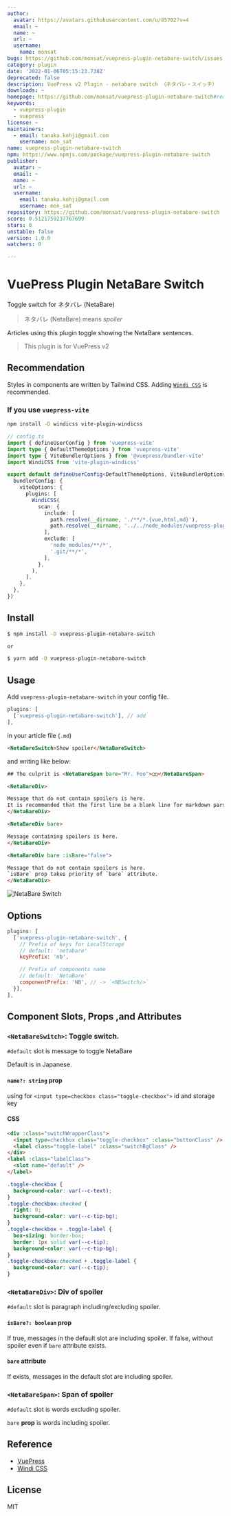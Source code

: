 ```yaml
---
author:
  avatar: https://avatars.githubusercontent.com/u/85702?v=4
  email: ~
  name: ~
  url: ~
  username:
    name: monsat
bugs: https://github.com/monsat/vuepress-plugin-netabare-switch/issues
category: plugin
date: '2022-01-06T05:15:23.738Z'
deprecated: false
description: VuePress v2 Plugin - netabare switch （ネタバレ・スイッチ）
downloads: ~
homepage: https://github.com/monsat/vuepress-plugin-netabare-switch#readme
keywords:
  - vuepress-plugin
  - vuepress
license: ~
maintainers:
  - email: tanaka.kohji@gmail.com
    username: mon_sat
name: vuepress-plugin-netabare-switch
npm: https://www.npmjs.com/package/vuepress-plugin-netabare-switch
publisher:
  avatar: ~
  email: ~
  name: ~
  url: ~
  username:
    email: tanaka.kohji@gmail.com
    username: mon_sat
repository: https://github.com/monsat/vuepress-plugin-netabare-switch
score: 0.5121759237767699
stars: 0
unstable: false
version: 1.0.0
watchers: 0

---
```


# VuePress Plugin NetaBare Switch

Toggle switch for ネタバレ (NetaBare)

> ネタバレ (NetaBare) means *spoiler*

Articles using this plugin toggle showing the NetaBare sentences.

> This plugin is for VuePress v2

## Recommendation

Styles in components are written by Tailwind CSS.
Adding [`Windi CSS`](https://windicss.org/) is recommended.

### If you use `vuepress-vite`

```bash
npm install -D windicss vite-plugin-windicss
```

```ts
// config.ts
import { defineUserConfig } from 'vuepress-vite'
import type { DefaultThemeOptions } from 'vuepress-vite'
import type { ViteBundlerOptions } from '@vuepress/bundler-vite'
import WindiCSS from 'vite-plugin-windicss'

export default defineUserConfig<DefaultThemeOptions, ViteBundlerOptions>({
  bundlerConfig: {
    viteOptions: {
      plugins: [
        WindiCSS(
          scan: {
            include: [
              path.resolve(__dirname, './**/*.{vue,html,md}'),
              path.resolve(__dirname, '../../node_modules/vuepress-plugin-netabare-switch/lib/**/*.{vue,html,md}'),
            ],
            exclude: [
              'node_modules/**/*',
              '.git/**/*',
            ],
          },
        ),
      ],
    },
  },
})
```

## Install

```bash
$ npm install -D vuepress-plugin-netabare-switch

or

$ yarn add -D vuepress-plugin-netabare-switch
```

## Usage

Add `vuepress-plugin-netabare-switch` in your config file.

```javascript
plugins: [
  ['vuepress-plugin-netabare-switch'], // add
],
```

in your article file (`.md`)

```html
<NetaBareSwitch>Show spoiler</NetaBareSwitch>
```

and writing like below:

```html
## The culprit is <NetaBareSpan bare="Mr. Foo">◯◯</NetaBareSpan>

<NetaBareDiv>

Message that do not contain spoilers is here.
It is recommended that the first line be a blank line for markdown parser.
</NetaBareDiv>

<NetaBareDiv bare>

Message containing spoilers is here.
</NetaBareDiv>

<NetaBareDiv bare :isBare="false">

Message that do not contain spoilers is here.
`isBare` prop takes priority of `bare` attribute.
</NetaBareDiv>
```

![NetaBare Switch](https://github.com/monsat/vuepress-plugin-netabare-switch/blob/main/doc/images/netabare-switch.gif?raw=true)

## Options

```javascript
plugins: [
  ['vuepress-plugin-netabare-switch', {
    // Prefix of keys for LocalStorage
    // default: 'netabare'
    keyPrefix: 'nb',

    // Prefix of components name
    // default: 'NetaBare'
    componentPrefix: 'NB', // -> `<NBSwitch/>`
  }],
],
```

## Component Slots, Props ,and Attributes

### `<NetaBareSwitch>`: Toggle switch.

`#default` slot is message to toggle NetaBare

Default is in Japanese.
#### `name?: string` prop

using for `<input type=checkbox class="toggle-checkbox">` id and storage key

#### CSS

```html
<div :class="switchWrapperClass">
  <input type=checkbox class="toggle-checkbox" :class="buttonClass" />
  <label class="toggle-label" :class="switchBgClass" />
</div>
<label :class="labelClass">
  <slot name="default" />
</label>
```

```css
.toggle-checkbox {
  background-color: var(--c-text);
}
.toggle-checkbox:checked {
  right: 0;
  background-color: var(--c-tip-bg);
}
.toggle-checkbox + .toggle-label {
  box-sizing: border-box;
  border: 1px solid var(--c-tip);
  background-color: var(--c-tip-bg);
}
.toggle-checkbox:checked + .toggle-label {
  background-color: var(--c-tip);
}
```

### `<NetaBareDiv>`: Div of spoiler

`#default` slot is paragraph including/excluding spoiler.

#### `isBare?: boolean` prop

If true, messages in the default slot are including spoiler.
If false, without spoiler even if `bare` attribute exists.

#### `bare` attribute

If exists, messages in the default slot are including spoiler.

### `<NetaBareSpan>`: Span of spoiler

`#default` slot is words excluding spoiler.

`bare` **prop** is words including spoiler.

## Reference

- [VuePress](https://v2.vuepress.vuejs.org/)
- [Windi CSS](https://windicss.org/)

## License

MIT
